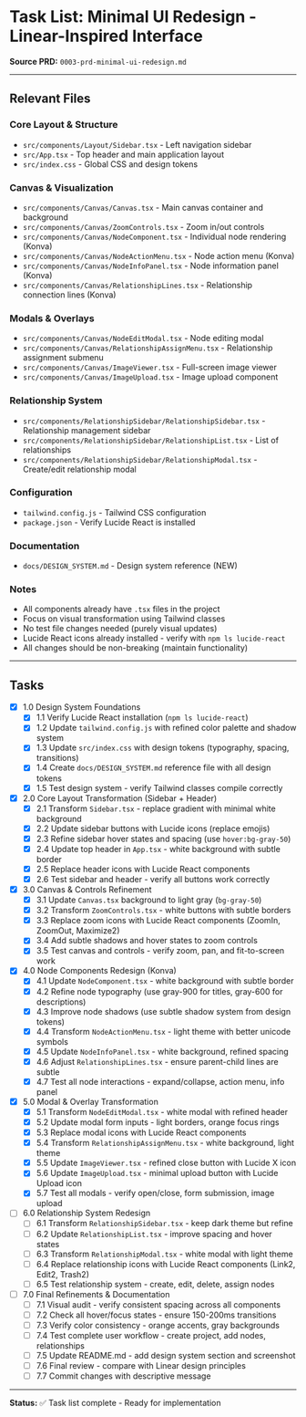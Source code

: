 # Task List: Minimal UI Redesign - Linear-Inspired Interface

**Source PRD:** `0003-prd-minimal-ui-redesign.md`

---

## Relevant Files

### Core Layout & Structure
- `src/components/Layout/Sidebar.tsx` - Left navigation sidebar
- `src/App.tsx` - Top header and main application layout
- `src/index.css` - Global CSS and design tokens

### Canvas & Visualization
- `src/components/Canvas/Canvas.tsx` - Main canvas container and background
- `src/components/Canvas/ZoomControls.tsx` - Zoom in/out controls
- `src/components/Canvas/NodeComponent.tsx` - Individual node rendering (Konva)
- `src/components/Canvas/NodeActionMenu.tsx` - Node action menu (Konva)
- `src/components/Canvas/NodeInfoPanel.tsx` - Node information panel (Konva)
- `src/components/Canvas/RelationshipLines.tsx` - Relationship connection lines (Konva)

### Modals & Overlays
- `src/components/Canvas/NodeEditModal.tsx` - Node editing modal
- `src/components/Canvas/RelationshipAssignMenu.tsx` - Relationship assignment submenu
- `src/components/Canvas/ImageViewer.tsx` - Full-screen image viewer
- `src/components/Canvas/ImageUpload.tsx` - Image upload component

### Relationship System
- `src/components/RelationshipSidebar/RelationshipSidebar.tsx` - Relationship management sidebar
- `src/components/RelationshipSidebar/RelationshipList.tsx` - List of relationships
- `src/components/RelationshipSidebar/RelationshipModal.tsx` - Create/edit relationship modal

### Configuration
- `tailwind.config.js` - Tailwind CSS configuration
- `package.json` - Verify Lucide React is installed

### Documentation
- `docs/DESIGN_SYSTEM.md` - Design system reference (NEW)

### Notes
- All components already have `.tsx` files in the project
- Focus on visual transformation using Tailwind classes
- No test file changes needed (purely visual updates)
- Lucide React icons already installed - verify with `npm ls lucide-react`
- All changes should be non-breaking (maintain functionality)

---

## Tasks

- [x] 1.0 Design System Foundations
  - [x] 1.1 Verify Lucide React installation (`npm ls lucide-react`)
  - [x] 1.2 Update `tailwind.config.js` with refined color palette and shadow system
  - [x] 1.3 Update `src/index.css` with design tokens (typography, spacing, transitions)
  - [x] 1.4 Create `docs/DESIGN_SYSTEM.md` reference file with all design tokens
  - [x] 1.5 Test design system - verify Tailwind classes compile correctly

- [x] 2.0 Core Layout Transformation (Sidebar + Header)
  - [x] 2.1 Transform `Sidebar.tsx` - replace gradient with minimal white background
  - [x] 2.2 Update sidebar buttons with Lucide icons (replace emojis)
  - [x] 2.3 Refine sidebar hover states and spacing (use `hover:bg-gray-50`)
  - [x] 2.4 Update top header in `App.tsx` - white background with subtle border
  - [x] 2.5 Replace header icons with Lucide React components
  - [x] 2.6 Test sidebar and header - verify all buttons work correctly

- [x] 3.0 Canvas & Controls Refinement
  - [x] 3.1 Update `Canvas.tsx` background to light gray (`bg-gray-50`)
  - [x] 3.2 Transform `ZoomControls.tsx` - white buttons with subtle borders
  - [x] 3.3 Replace zoom icons with Lucide React components (ZoomIn, ZoomOut, Maximize2)
  - [x] 3.4 Add subtle shadows and hover states to zoom controls
  - [x] 3.5 Test canvas and controls - verify zoom, pan, and fit-to-screen work

- [x] 4.0 Node Components Redesign (Konva)
  - [x] 4.1 Update `NodeComponent.tsx` - white background with subtle border
  - [x] 4.2 Refine node typography (use gray-900 for titles, gray-600 for descriptions)
  - [x] 4.3 Improve node shadows (use subtle shadow system from design tokens)
  - [x] 4.4 Transform `NodeActionMenu.tsx` - light theme with better unicode symbols
  - [x] 4.5 Update `NodeInfoPanel.tsx` - white background, refined spacing
  - [x] 4.6 Adjust `RelationshipLines.tsx` - ensure parent-child lines are subtle
  - [x] 4.7 Test all node interactions - expand/collapse, action menu, info panel

- [x] 5.0 Modal & Overlay Transformation
  - [x] 5.1 Transform `NodeEditModal.tsx` - white modal with refined header
  - [x] 5.2 Update modal form inputs - light borders, orange focus rings
  - [x] 5.3 Replace modal icons with Lucide React components
  - [x] 5.4 Transform `RelationshipAssignMenu.tsx` - white background, light theme
  - [x] 5.5 Update `ImageViewer.tsx` - refined close button with Lucide X icon
  - [x] 5.6 Update `ImageUpload.tsx` - minimal upload button with Lucide Upload icon
  - [x] 5.7 Test all modals - verify open/close, form submission, image upload

- [ ] 6.0 Relationship System Redesign
  - [ ] 6.1 Transform `RelationshipSidebar.tsx` - keep dark theme but refine
  - [ ] 6.2 Update `RelationshipList.tsx` - improve spacing and hover states
  - [ ] 6.3 Transform `RelationshipModal.tsx` - white modal with light theme
  - [ ] 6.4 Replace relationship icons with Lucide React components (Link2, Edit2, Trash2)
  - [ ] 6.5 Test relationship system - create, edit, delete, assign nodes

- [ ] 7.0 Final Refinements & Documentation
  - [ ] 7.1 Visual audit - verify consistent spacing across all components
  - [ ] 7.2 Check all hover/focus states - ensure 150-200ms transitions
  - [ ] 7.3 Verify color consistency - orange accents, gray backgrounds
  - [ ] 7.4 Test complete user workflow - create project, add nodes, relationships
  - [ ] 7.5 Update README.md - add design system section and screenshot
  - [ ] 7.6 Final review - compare with Linear design principles
  - [ ] 7.7 Commit changes with descriptive message

---

**Status:** ✅ Task list complete - Ready for implementation
